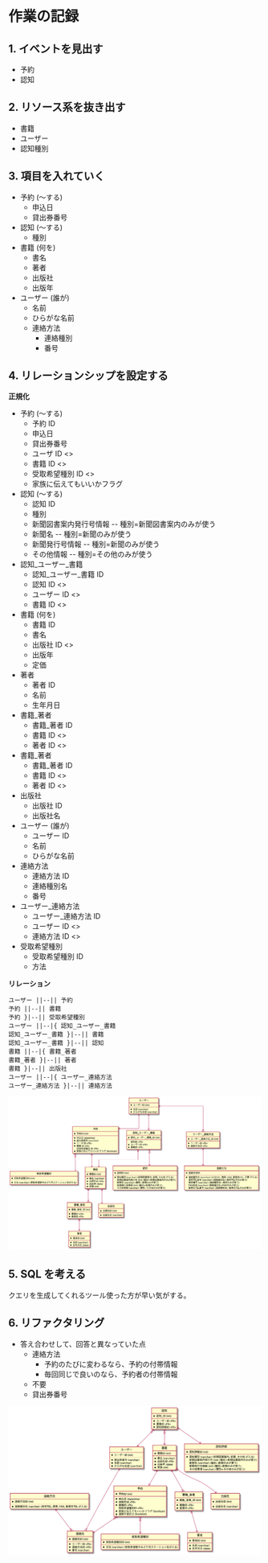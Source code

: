 # 作業の記録

## 1. イベントを見出す

- 予約
- 認知

## 2. リソース系を抜き出す

- 書籍
- ユーザー
- 認知種別

## 3. 項目を入れていく

- 予約 (〜する)
  - 申込日
  - 貸出券番号
- 認知 (〜する)
  - 種別
- 書籍 (何を)
  - 書名
  - 著者
  - 出版社
  - 出版年
- ユーザー (誰が)
  - 名前
  - ひらがな名前
  - 連絡方法
    - 連絡種別
    - 番号

## 4. リレーションシップを設定する

**正規化**

- 予約 (〜する)
  - 予約 ID
  - 申込日
  - 貸出券番号
  - ユーザ ID <<FK>>
  - 書籍 ID <<FK>>
  - 受取希望種別 ID <<FK>>
  - 家族に伝えてもいいかフラグ
- 認知 (〜する)
  - 認知 ID
  - 種別
  - 新聞図書案内発行号情報 -- 種別=新聞図書案内のみが使う
  - 新聞名 -- 種別=新聞のみが使う
  - 新聞発行号情報 -- 種別=新聞のみが使う
  - その他情報 -- 種別=その他のみが使う
- 認知\_ユーザー\_書籍
  - 認知\_ユーザー\_書籍 ID
  - 認知 ID <<FK>>
  - ユーザー ID <<FK>>
  - 書籍 ID <<FK>>
- 書籍 (何を)
  - 書籍 ID
  - 書名
  - 出版社 ID <<FK>>
  - 出版年
  - 定価
- 著者
  - 著者 ID
  - 名前
  - 生年月日
- 書籍\_著者
  - 書籍\_著者 ID
  - 書籍 ID <<FK>>
  - 著者 ID <<FK>>
- 書籍\_著者
  - 書籍\_著者 ID
  - 書籍 ID <<FK>>
  - 著者 ID <<FK>>
- 出版社
  - 出版社 ID
  - 出版社名
- ユーザー (誰が)
  - ユーザー ID
  - 名前
  - ひらがな名前
- 連絡方法
  - 連絡方法 ID
  - 連絡種別名
  - 番号
- ユーザー\_連絡方法
  - ユーザー\_連絡方法 ID
  - ユーザー ID <<FK>>
  - 連絡方法 ID <<FK>>
- 受取希望種別
  - 受取希望種別 ID
  - 方法

**リレーション**

```wsd
ユーザー ||--|| 予約
予約 ||--|| 書籍
予約 }|--|| 受取希望種別
ユーザー ||--|{ 認知_ユーザー_書籍
認知_ユーザー_書籍 }|--|| 書籍
認知_ユーザー_書籍 }|--|| 認知
書籍 ||--|{ 書籍_著者
書籍_著者 }|--|| 著者
書籍 }|--|| 出版社
ユーザー ||--|{ ユーザー_連絡方法
ユーザー_連絡方法 }|--|| 連絡方法
```

![database-design](./database-design.png)

## 5. SQL を考える

クエリを生成してくれるツール使った方が早い気がする。

## 6. リファクタリング

- 答え合わせして、回答と異なっていた点
  - 連絡方法
    - 予約のたびに変わるなら、予約の付帯情報
    - 毎回同じで良いのなら、予約者の付帯情報
  - 不要
  - 貸出券番号

![database-design-2](./database-design-2.png)
